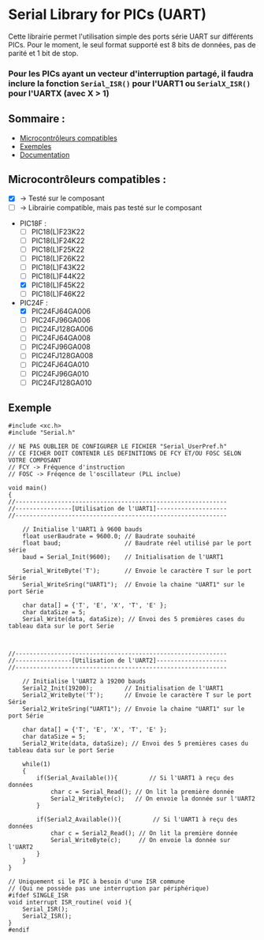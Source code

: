 # Serial Library for PICs (UART)

Cette librairie permet l'utilisation simple des ports série UART sur différents PICs.
Pour le moment, le seul format supporté est 8 bits de données, pas de parité et 1 bit de stop.

### Pour les PICs ayant un vecteur d'interruption partagé, il faudra inclure la fonction `Serial_ISR()` pour l'UART1 ou `SerialX_ISR()` pour l'UARTX (avec X > 1)

## Sommaire :
- [Microcontrôleurs compatibles](#microcontrôleurs-compatibles-) 
- [Exemples](#exemple)
- [Documentation](#Documentation)

## Microcontrôleurs compatibles :
- [x]  -> Testé sur le composant
- [ ] -> Librairie compatible, mais pas testé sur le composant

- PIC18F :
	- [ ] PIC18(L)F23K22
	- [ ] PIC18(L)F24K22
	- [ ] PIC18(L)F25K22
	- [ ] PIC18(L)F26K22
	- [ ] PIC18(L)F43K22
	- [ ] PIC18(L)F44K22
	- [x] PIC18(L)F45K22
	- [ ] PIC18(L)F46K22
- PIC24F :
	- [x] PIC24FJ64GA006 
	- [ ] PIC24FJ96GA006
	- [ ] PIC24FJ128GA006 
	- [ ] PIC24FJ64GA008
	- [ ] PIC24FJ96GA008 
	- [ ] PIC24FJ128GA008 
	- [ ] PIC24FJ64GA010 
	- [ ] PIC24FJ96GA010 
	- [ ] PIC24FJ128GA010 

## Exemple
```
#include <xc.h>
#include "Serial.h"

// NE PAS OUBLIER DE CONFIGURER LE FICHIER "Serial_UserPref.h"
// CE FICHER DOIT CONTENIR LES DEFINITIONS DE FCY ET/OU FOSC SELON VOTRE COMPOSANT
// FCY -> Fréquence d'instruction
// FOSC -> Fréqence de l'oscillateur (PLL inclue)

void main()
{
//------------------------------------------------------------
//----------------[Utilisation de l'UART1]--------------------
//------------------------------------------------------------

	// Initialise l'UART1 à 9600 bauds
	float userBaudrate = 9600.0; // Baudrate souhaité
	float baud;                  // Baudrate réel utilisé par le port série
	baud = Serial_Init(9600);    // Initialisation de l'UART1

	Serial_WriteByte('T');       // Envoie le caractère T sur le port Série
	Serial_WriteSring("UART1");  // Envoie la chaine "UART1" sur le port Série

	char data[] = {'T', 'E', 'X', 'T', 'E' };
	char dataSize = 5;
	Serial_Write(data, dataSize); // Envoi des 5 premières cases du tableau data sur le port Serie



//------------------------------------------------------------
//----------------[Utilisation de l'UART2]--------------------
//------------------------------------------------------------

	// Initialise l'UART2 à 19200 bauds
	Serial2_Init(19200);         // Initialisation de l'UART1
	Serial2_WriteByte('T');      // Envoie le caractère T sur le port Série
	Serial2_WriteSring("UART1"); // Envoie la chaine "UART1" sur le port Série

	char data[] = {'T', 'E', 'X', 'T', 'E' };
	char dataSize = 5;
	Serial2_Write(data, dataSize); // Envoi des 5 premières cases du tableau data sur le port Serie

	while(1)
	{
		if(Serial_Available()){         // Si l'UART1 à reçu des données
			char c = Serial_Read(); // On lit la première donnée
			Serial2_WriteByte(c);   // On envoie la donnée sur l'UART2
		}
		
		if(Serial2_Available()){         // Si l'UART1 à reçu des données
			char c = Serial2_Read(); // On lit la première donnée
			Serial_WriteByte(c);     // On envoie la donnée sur l'UART2
		}
	}
}

// Uniquement si le PIC à besoin d'une ISR commune 
// (Qui ne possède pas une interruption par périphérique)
#ifdef SINGLE_ISR
void interrupt ISR_routine( void ){
    Serial_ISR();
    Serial2_ISR();
}
#endif
```
